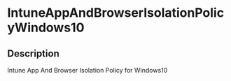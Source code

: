 
# IntuneAppAndBrowserIsolationPolicyWindows10

## Description

Intune App And Browser Isolation Policy for Windows10
